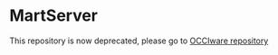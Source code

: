 # MartServer
This repository is now deprecated, please go to [OCCIware repository](https://https://github.com/occiware/MartServer)
